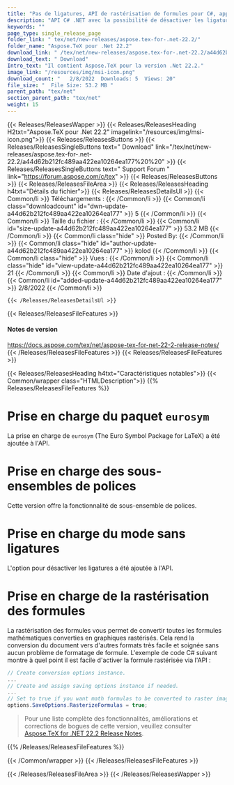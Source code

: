 ```yaml
---
title: "Pas de ligatures, API de rastérisation de formules pour C#, applications ASP.NET"
description: "API C# .NET avec la possibilité de désactiver les ligatures, la fonction de sous-ensemble de polices, la rastérisation des formules, la prise en charge de 'eurosym' (Euro Symbol Package for LaTeX)."
keywords: ""
page_type: single_release_page
folder_link: " tex/net/new-releases/aspose.tex-for-.net-22.2/"
folder_name: "Aspose.TeX pour .Net 22.2"
download_link: " /tex/net/new-releases/aspose.tex-for-.net-22.2/a44d62b212fc489aa422ea10264ea177"
download_text: " Download"
Intro_text: "Il contient Aspose.TeX pour la version .Net 22.2."
image_link: "/resources/img/msi-icon.png"
download_count: "   2/8/2022  Downloads: 5  Views: 20"
file_size: "  File Size: 53.2 MB "
parent_path: "tex/net"
section_parent_path: "tex/net"
weight: 15
---
```


{{< Releases/ReleasesWapper >}}
{{< Releases/ReleasesHeading H2txt="Aspose.TeX pour .Net 22.2" imagelink="/resources/img/msi-icon.png">}}
{{< Releases/ReleasesButtons >}}
{{< Releases/ReleasesSingleButtons text=" Download" link="/tex/net/new-releases/aspose.tex-for-.net-22.2/a44d62b212fc489aa422ea10264ea177%20%20" >}}
{{< Releases/ReleasesSingleButtons text=" Support Forum " link="https://forum.aspose.com/c/tex" >}}
{{< Releases/ReleasesButtons >}}
{{< Releases/ReleasesFileArea >}}
{{< Releases/ReleasesHeading h4txt="Détails du fichier">}}
{{< Releases/ReleasesDetailsUl >}}
{{< Common/li >}} Téléchargements : {{< /Common/li >}}
{{< Common/li class="downloadcount" id="dwn-update-a44d62b212fc489aa422ea10264ea177" >}} 5 {{< /Common/li >}}
{{< Common/li >}} Taille du fichier : {{< /Common/li >}}
{{< Common/li id="size-update-a44d62b212fc489aa422ea10264ea177" >}} 53.2 MB {{< /Common/li >}}
{{< Common/li  class="hide" >}} Posted By: {{< /Common/li >}}
{{< Common/li class="hide" id="author-update-a44d62b212fc489aa422ea10264ea177" >}} kolod {{< /Common/li >}}
{{< Common/li class="hide" >}} Vues : {{< /Common/li >}}
{{< Common/li class="hide" id="view-update-a44d62b212fc489aa422ea10264ea177" >}} 21 {{< /Common/li >}}
{{< Common/li >}} Date d'ajout : {{< /Common/li >}}
{{< Common/li id="added-update-a44d62b212fc489aa422ea10264ea177" >}} 2/8/2022 {{< /Common/li >}}

    {{< /Releases/ReleasesDetailsUl >}}

{{< Releases/ReleasesFileFeatures >}}
<h4>Notes de version</h4><div> <a href="https://docs.aspose.com/tex/net/aspose-tex-for-net-22-2-release-notes/">https://docs.aspose.com/tex/net/aspose-tex-for-net-22-2-release-notes/</a></div>
{{< /Releases/ReleasesFileFeatures >}}
{{< Releases/ReleasesFileFeatures >}}

{{< Releases/ReleasesHeading h4txt="Caractéristiques notables">}}
{{< Common/wrapper class="HTMLDescription">}}
{{% Releases/ReleasesFileFeatures %}}

# Prise en charge du paquet `eurosym`

La prise en charge de `eurosym` (The Euro Symbol Package for LaTeX) a été ajoutée à l'API.

# Prise en charge des sous-ensembles de polices

Cette version offre la fonctionnalité de sous-ensemble de polices.

# Prise en charge du mode sans ligatures

L'option pour désactiver les ligatures a été ajoutée à l'API.

# Prise en charge de la rastérisation des formules

La rastérisation des formules vous permet de convertir toutes les formules mathématiques converties en graphiques rastérisés. Cela rend la conversion du document vers d'autres formats très facile et soignée sans aucun problème de formatage de formule. L'exemple de code C# suivant montre à quel point il est facile d'activer la formule rastérisée via l'API :

```csharp
// Create conversion options instance.
...
// Create and assign saving options instance if needed.
...
// Set to true if you want math formulas to be converted to raster images.
options.SaveOptions.RasterizeFormulas = true;
```

> Pour une liste complète des fonctionnalités, améliorations et corrections de bogues de cette version, veuillez consulter [Aspose.TeX for .NET 22.2 Release Notes](https://docs.aspose.com/tex/net/aspose-tex-for-net-22-2-release-notes/).

{{% /Releases/ReleasesFileFeatures %}}

{{< /Common/wrapper >}}
{{< /Releases/ReleasesFileFeatures >}}

{{< /Releases/ReleasesFileArea >}}
{{< /Releases/ReleasesWapper >}}

